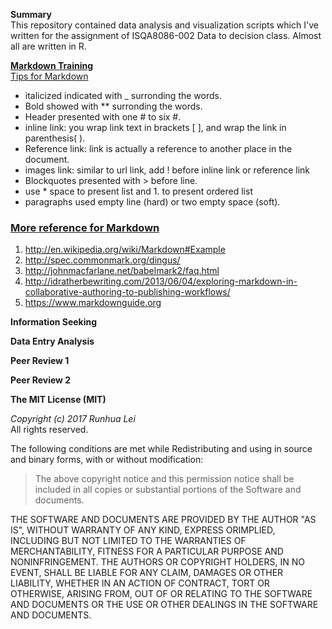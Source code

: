 **Summary**  
This repository contained data analysis and visualization scripts which I've written for the assignment of ISQA8086-002 Data to decision class. Almost all are written in R.

[**Markdown Training**](https://www.markdowntutorial.com)  
[Tips for Markdown](https://www.markdowntutorial.com)
* italicized indicated with _ surronding the words.
* Bold showed with ** surronding the words.
* Header presented with one # to six #. 
* inline link: you wrap link text in brackets [ ], and wrap the link in parenthesis( ).
* Reference link:  link is actually a reference to another place in the document.
* images link: similar to url link, add ! before inline link or reference link
* Blockquotes presented with > before line.
* use * space to present list and 1. to present ordered list
* paragraphs used empty line (hard) or two empty space (soft).
### [More reference for Markdown](https://www.markdowntutorial.com)
1. http://en.wikipedia.org/wiki/Markdown#Example
2. http://spec.commonmark.org/dingus/
3. http://johnmacfarlane.net/babelmark2/faq.html
4. http://idratherbewriting.com/2013/06/04/exploring-markdown-in-collaborative-authoring-to-publishing-workflows/
5. https://www.markdownguide.org

**Information Seeking**  

**Data Entry Analysis**  

**Peer Review 1**

**Peer Review 2**

**The MIT License (MIT)**

_Copyright (c) 2017 Runhua Lei_      
All rights reserved.

The following conditions are met while Redistributing and using in source and binary forms, with or without modification:
>The above copyright notice and this permission notice shall be included in all copies or substantial portions of the Software and documents.

THE SOFTWARE AND DOCUMENTS ARE PROVIDED BY THE AUTHOR "AS IS", WITHOUT WARRANTY OF ANY KIND, EXPRESS ORIMPLIED, INCLUDING BUT NOT LIMITED TO THE WARRANTIES OF MERCHANTABILITY, FITNESS FOR A PARTICULAR PURPOSE AND NONINFRINGEMENT. THE AUTHORS OR COPYRIGHT HOLDERS, IN NO EVENT, SHALL BE LIABLE FOR ANY CLAIM, DAMAGES OR OTHER LIABILITY, WHETHER IN AN ACTION OF CONTRACT, TORT OR OTHERWISE, ARISING FROM, OUT OF OR RELATING TO THE SOFTWARE AND DOCUMENTS OR THE USE OR OTHER DEALINGS IN THE SOFTWARE AND DOCUMENTS.









